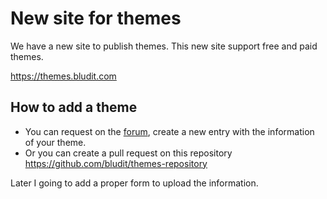 # New site for themes
<!-- date: 2018-01-16 20:00:00 -->

We have a new site to publish themes.
This new site support free and paid themes.

https://themes.bludit.com

<!-- pagebreak -->

## How to add a theme
- You can request on the [forum](https://forum.bludit.org), create a new entry with the information of your theme.
- Or you can create a pull request on this repository https://github.com/bludit/themes-repository

Later I going to add a proper form to upload the information.